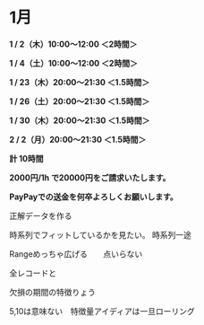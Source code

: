 # 1月

**1 / 2（木）10:00〜12:00 ＜2時間＞**

**1 / 4（土）10:00〜12:00 ＜2時間＞**

**1 / 23（木）20:00〜21:30 ＜1.5時間＞**

**1 / 26（土）20:00〜21:30 ＜1.5時間＞**

**1 / 30（木）20:00〜21:30 ＜1.5時間＞**

**2 / 2（月）20:00〜21:30 ＜1.5時間＞**

**計 10時間**

**2000円/1h で20000円をご請求いたします。**

**PayPayでの送金を何卒よろしくお願いします。**

正解データを作る

時系列でフィットしているかを見たい。
時系列一途

Rangeめっちゃ広げる　　点いらない

全レコードと

欠損の期間の特徴りょう

5,10は意味ない　特徴量アイディアは一旦ローリング